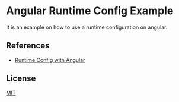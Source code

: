 # Angular Runtime Config Example

It is an example on how to use a runtime configuration on angular.

## References

 - [Runtime Config with Angular](https://dev.to/beaussart/runtime-config-with-angular-2aj0)

## License

[MIT](LICENSE)